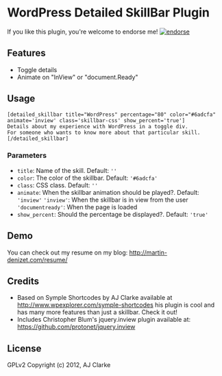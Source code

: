 # WordPress Detailed SkillBar Plugin

If you like this plugin, you're welcome to endorse me!
[![endorse](https://api.coderwall.com/martin-denizet/endorsecount.png)](https://coderwall.com/martin-denizet)

## Features

* Toggle details
* Animate on "InView" or "document.Ready"

## Usage

```
[detailed_skillbar title="WordPress" percentage="80" color="#6adcfa" animate='inview' class='skillbar-css' show_percent='true']
Details about my experience with WordPress in a toggle div.
For someone who wants to know more about that particular skill.
[/detailed_skillbar]
```

### Parameters

* `title`: Name of the skill. Default: `''`
* `color`: The color of the skillbar. Default: `'#6adcfa'`
* `class`: CSS class. Default: `''`
* `animate`: When the skillbar animation should be played?. Default: `'inview'`
`'inview'`: When the skillbar is in view from the user
`'documentready'`: When the page is loaded
* `show_percent`: Should the percentage be displayed?. Default: `'true'`

## Demo

You can check out my resume on my blog: http://martin-denizet.com/resume/

## Credits

* Based on Symple Shortcodes by AJ Clarke available at http://www.wpexplorer.com/symple-shortcodes his plugin is cool and has many more features than just a skillbar. Check it out!
* Includes Christopher Blum's jquery.inview plugin available at: https://github.com/protonet/jquery.inview

## License

GPLv2 Copyright (c) 2012, AJ Clarke